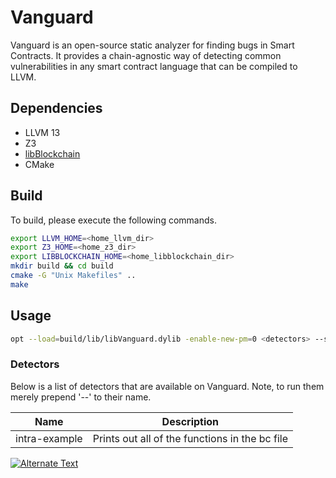# Vanguard
Vanguard is an open-source static analyzer for finding bugs in Smart Contracts. It provides a chain-agnostic way of
detecting common vulnerabilities in any smart contract language that can be compiled to LLVM. 

## Dependencies
 * LLVM 13
 * Z3
 * [libBlockchain](https://github.com/Veridise/libBlockchain)
 * CMake

## Build
To build, please execute the following commands. 

```bash
export LLVM_HOME=<home_llvm_dir>
export Z3_HOME=<home_z3_dir>
export LIBBLOCKCHAIN_HOME=<home_libblockchain_dir>
mkdir build && cd build
cmake -G "Unix Makefiles" ..
make
```

## Usage
```bash
opt --load=build/lib/libVanguard.dylib -enable-new-pm=0 <detectors> --summary=<summary> <llvm bytecode> -o /dev/null
```

### Detectors
Below is a list of detectors that are available on Vanguard. Note, to run them merely prepend '--' to their name.

| Name          | Description                                     |
| ------------- | ----------------------------------------------- |
| intra-example | Prints out all of the functions in the bc file  |


[![Alternate Text]({https://veridise.com/wp-content/uploads/2022/03/full-blue.png})]({https://veridise.com/wp-content/uploads/2022/04/vanguard-demo-talk-v0.mp4} "Vanguard Demo: Real-Time Smart Contract Auditing Service")


